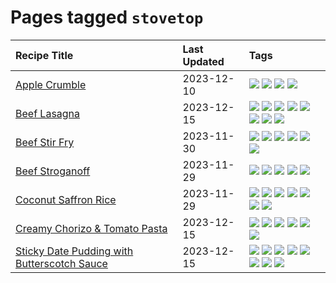 # Pages tagged `stovetop`

|Recipe Title|Last Updated|Tags
|:---|:---|:---|
|[Apple Crumble](../recipes/applecrumble.md)|2023-12-10|[![](https://img.shields.io/badge/tag-dessert-8f457a)](../tags/dessert.md) [![](https://img.shields.io/badge/tag-stovetop-f6b493)](../tags/stovetop.md) [![](https://img.shields.io/badge/tag-vegan-b7439e)](../tags/vegan.md) [![](https://img.shields.io/badge/tag-vegetarian-c6d429)](../tags/vegetarian.md)|
|[Beef Lasagna](../recipes/beeflasagna.md)|2023-12-15|[![](https://img.shields.io/badge/tag-baked-062ab)](../tags/baked.md) [![](https://img.shields.io/badge/tag-beef-427cd)](../tags/beef.md) [![](https://img.shields.io/badge/tag-dairy-517a72)](../tags/dairy.md) [![](https://img.shields.io/badge/tag-dinner-3a4f8e)](../tags/dinner.md) [![](https://img.shields.io/badge/tag-easy-91514)](../tags/easy.md) [![](https://img.shields.io/badge/tag-italian-6984a1)](../tags/italian.md) [![](https://img.shields.io/badge/tag-pasta-bb15fd)](../tags/pasta.md) [![](https://img.shields.io/badge/tag-stovetop-f6b493)](../tags/stovetop.md)|
|[Beef Stir Fry](../recipes/beefstirfry.md)|2023-11-30|[![](https://img.shields.io/badge/tag-asian-eadebe)](../tags/asian.md) [![](https://img.shields.io/badge/tag-beef-427cd)](../tags/beef.md) [![](https://img.shields.io/badge/tag-dinner-3a4f8e)](../tags/dinner.md) [![](https://img.shields.io/badge/tag-pasta-bb15fd)](../tags/pasta.md) [![](https://img.shields.io/badge/tag-stovetop-f6b493)](../tags/stovetop.md) [![](https://img.shields.io/badge/tag-versatile-5b6ac0)](../tags/versatile.md)|
|[Beef Stroganoff](../recipes/beefstroganoff.md)|2023-11-29|[![](https://img.shields.io/badge/tag-beef-427cd)](../tags/beef.md) [![](https://img.shields.io/badge/tag-dairy-517a72)](../tags/dairy.md) [![](https://img.shields.io/badge/tag-dinner-3a4f8e)](../tags/dinner.md) [![](https://img.shields.io/badge/tag-russian-95446)](../tags/russian.md) [![](https://img.shields.io/badge/tag-stovetop-f6b493)](../tags/stovetop.md)|
|[Coconut Saffron Rice](../recipes/coconutsaffronrice.md)|2023-11-29|[![](https://img.shields.io/badge/tag-expensive-f47a18)](../tags/expensive.md) [![](https://img.shields.io/badge/tag-rice-e5c1d4)](../tags/rice.md) [![](https://img.shields.io/badge/tag-sides-42963a)](../tags/sides.md) [![](https://img.shields.io/badge/tag-stovetop-f6b493)](../tags/stovetop.md) [![](https://img.shields.io/badge/tag-thai-9d5b24)](../tags/thai.md) [![](https://img.shields.io/badge/tag-vegan-b7439e)](../tags/vegan.md) [![](https://img.shields.io/badge/tag-vegetarian-c6d429)](../tags/vegetarian.md)|
|[Creamy Chorizo & Tomato Pasta](../recipes/creamychorizotomatopasta.md)|2023-12-15|[![](https://img.shields.io/badge/tag-boiled-9acea8)](../tags/boiled.md) [![](https://img.shields.io/badge/tag-dairy-517a72)](../tags/dairy.md) [![](https://img.shields.io/badge/tag-dinner-3a4f8e)](../tags/dinner.md) [![](https://img.shields.io/badge/tag-italian-6984a1)](../tags/italian.md) [![](https://img.shields.io/badge/tag-pasta-bb15fd)](../tags/pasta.md) [![](https://img.shields.io/badge/tag-stovetop-f6b493)](../tags/stovetop.md)|
|[Sticky Date Pudding with Butterscotch Sauce](../recipes/stickydatepuddingwithbutterscotchsauce.md)|2023-12-15|[![](https://img.shields.io/badge/tag-amazing-d4602a)](../tags/amazing.md) [![](https://img.shields.io/badge/tag-baked-062ab)](../tags/baked.md) [![](https://img.shields.io/badge/tag-british-3a20e)](../tags/british.md) [![](https://img.shields.io/badge/tag-coffee-e4f90)](../tags/coffee.md) [![](https://img.shields.io/badge/tag-dairy-517a72)](../tags/dairy.md) [![](https://img.shields.io/badge/tag-dessert-8f457a)](../tags/dessert.md) [![](https://img.shields.io/badge/tag-stovetop-f6b493)](../tags/stovetop.md) [![](https://img.shields.io/badge/tag-vegetarian-c6d429)](../tags/vegetarian.md)|
